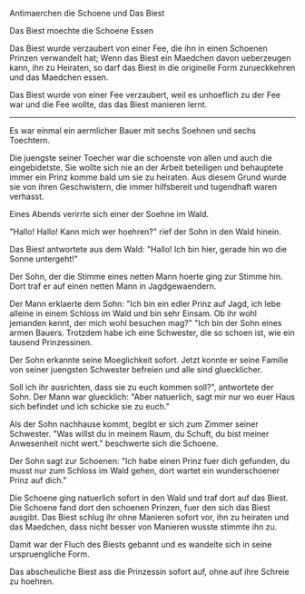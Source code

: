 Antimaerchen die Schoene und Das Biest

Das Biest moechte die Schoene Essen

Das Biest wurde verzaubert von einer Fee, die ihn in einen Schoenen Prinzen verwandelt hat;
Wenn das Biest ein Maedchen davon ueberzeugen kann, ihn zu Heiraten, so darf das Biest in die originelle Form zurueckkehren und das Maedchen essen.

Das Biest wurde von einer Fee verzaubert, weil es unhoeflich zu der Fee war und die Fee wollte, das das Biest manieren lernt.

---

Es war einmal ein aermlicher Bauer mit sechs Soehnen und sechs Toechtern.

Die juengste seiner Toecher war die schoenste von allen und auch die eingebidetste.
Sie wollte sich nie an der Arbeit beteiligen und behauptete immer ein Prinz komme bald um sie zu heiraten.
Aus diesem Grund wurde sie von ihren Geschwistern, die immer hilfsbereit und tugendhaft waren verhasst.

Eines Abends verirrte sich einer der Soehne im Wald.

"Hallo! Hallo! Kann mich wer hoehren?" rief der Sohn in den Wald hinein.

Das Biest antwortete aus dem Wald: "Hallo! Ich bin hier, gerade hin wo die Sonne untergeht!"

Der Sohn, der die Stimme eines netten Mann hoerte ging zur Stimme hin.
Dort traf er auf einen netten Mann in Jagdgewaendern.

Der Mann erklaerte dem Sohn: "Ich bin ein edler Prinz auf Jagd, ich lebe alleine in einem Schloss im Wald und bin sehr Einsam. Ob ihr wohl jemanden kennt, der mich wohl besuchen mag?"
"Ich bin der Sohn eines armen Bauers.
Trotzdem habe ich eine Schwester, die so schoen ist, wie ein tausend Prinzessinen.

Der Sohn erkannte seine Moeglichkeit sofort.
Jetzt konnte er seine Familie von seiner juengsten Schwester befreien und alle sind gluecklicher.

Soll ich ihr ausrichten, dass sie zu euch kommen soll?", antwortete der Sohn.
Der Mann war gluecklich: "Aber natuerlich, sagt mir nur wo euer Haus sich befindet und ich schicke sie zu euch."

Als der Sohn nachhause kommt, begibt er sich zum Zimmer seiner Schwester.
"Was willst du in meinem Raum, du Schuft, du bist meiner Anwesenheit nicht wert." beschwerte sich die Schoene.

Der Sohn sagt zur Schoenen: "Ich habe einen Prinz fuer dich gefunden, du musst nur zum Schloss im Wald gehen, dort wartet ein wunderschoener Prinz auf dich."

Die Schoene ging natuerlich sofort in den Wald und traf dort auf das Biest.
Die Schoene fand dort den schoenen Prinzen, fuer den sich das Biest ausgibt.
Das Biest schlug ihr ohne Manieren sofort vor, ihn zu heiraten und das Maedchen, dass nicht besser von Manieren wusste stimmte ihn zu.

Damit war der Fluch des Biests gebannt und es wandelte sich in seine urspruengliche Form.



Das abscheuliche Biest ass die Prinzessin sofort auf, ohne auf ihre Schreie zu hoehren.


